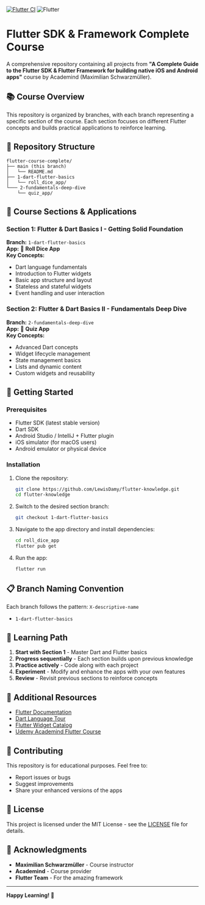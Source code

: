 [![Flutter CI](https://github.com/LewisDamy/flutter-knowledge/actions/workflows/ci.yaml/badge.svg?branch=main)](https://github.com/LewisDamy/flutter-knowledge/actions/workflows/ci.yaml)
![Flutter](https://img.shields.io/badge/flutter-3.32.6-blue?logo=flutter)

# Flutter SDK & Framework Complete Course

A comprehensive repository containing all projects from **"A Complete Guide to the Flutter SDK & Flutter Framework for building native iOS and Android apps"** course by Academind (Maximilian Schwarzmüller).

## 📚 Course Overview

This repository is organized by branches, with each branch representing a specific section of the course. Each section focuses on different Flutter concepts and builds practical applications to reinforce learning.

## 🌳 Repository Structure

```
flutter-course-complete/
├── main (this branch)
│   └── README.md
├── 1-dart-flutter-basics
│   └── roll_dice_app/
└─── 2-fundamentals-deep-dive
    └── quiz_app/
```

## 📱 Course Sections & Applications

### Section 1: Flutter & Dart Basics I - Getting Solid Foundation
**Branch:** `1-dart-flutter-basics`  
**App:** 🎲 **Roll Dice App**  
**Key Concepts:**
- Dart language fundamentals
- Introduction to Flutter widgets
- Basic app structure and layout
- Stateless and stateful widgets
- Event handling and user interaction

### Section 2: Flutter & Dart Basics II - Fundamentals Deep Dive

**Branch:** `2-fundamentals-deep-dive`  
**App:** 📝 **Quiz App**  
**Key Concepts:**

- Advanced Dart concepts
- Widget lifecycle management
- State management basics
- Lists and dynamic content
- Custom widgets and reusability


## 🚀 Getting Started

### Prerequisites
- Flutter SDK (latest stable version)
- Dart SDK
- Android Studio / IntelliJ + Flutter plugin 
- iOS simulator (for macOS users)
- Android emulator or physical device

### Installation
1. Clone the repository:
   ```bash
   git clone https://github.com/LewisDamy/flutter-knowledge.git
   cd flutter-knowledge
   ```

2. Switch to the desired section branch:
   ```bash
   git checkout 1-dart-flutter-basics
   ```

3. Navigate to the app directory and install dependencies:
   ```bash
   cd roll_dice_app
   flutter pub get
   ```

4. Run the app:
   ```bash
   flutter run
   ```

## 📋 Branch Naming Convention

Each branch follows the pattern: `X-descriptive-name`

- `1-dart-flutter-basics`

## 🎯 Learning Path

1. **Start with Section 1** - Master Dart and Flutter basics
2. **Progress sequentially** - Each section builds upon previous knowledge
3. **Practice actively** - Code along with each project
4. **Experiment** - Modify and enhance the apps with your own features
5. **Review** - Revisit previous sections to reinforce concepts

## 📖 Additional Resources

- [Flutter Documentation](https://flutter.dev/docs)
- [Dart Language Tour](https://dart.dev/guides/language/language-tour)
- [Flutter Widget Catalog](https://flutter.dev/docs/development/ui/widgets)
- [Udemy Academind Flutter Course](https://www.udemy.com/course/learn-flutter-dart-to-build-ios-android-apps/)

## 🤝 Contributing

This repository is for educational purposes. Feel free to:
- Report issues or bugs
- Suggest improvements
- Share your enhanced versions of the apps

## 📄 License

This project is licensed under the MIT License - see the [LICENSE](LICENSE) file for details.

## 🙏 Acknowledgments

- **Maximilian Schwarzmüller** - Course instructor
- **Academind** - Course provider
- **Flutter Team** - For the amazing framework

---

**Happy Learning! 🚀**

